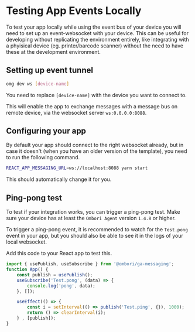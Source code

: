 # Testing App Events Locally
To test your app locally while using the event bus of your device you will need to set up an event-websocket with your device. This can be useful for developing without replicating the environment entirely, like integrating with a phyisical device (eg. printer/barcode scanner) without the need to have these at the development environment. 

## Setting up event tunnel

```bash
omg dev ws [device-name]
```

You need to replace `[device-name]` with the device you want to connect to.

This will enable the app to exchange messages with a message bus on remote device, via the websocket server `ws:0.0.0.0:8088`. 

## Configuring your app
By default your app should connect to the right websocket already, but in case it doesn't (when you have an older version of the template), you need to run the following command.

```bash
REACT_APP_MESSAGING_URL=ws://localhost:8088 yarn start
```

This should automatically change it for you. 

## Ping-pong test
To test if your integration works, you can trigger a ping-pong test. Make sure your device has at least the `Ombori Agent` version `1.4.8` or higher.

To trigger a ping-pong event, it is recommended to watch for the `Test.pong` event in your app, but you should also be able to see it in the logs of your local websocket. 

Add this code to your React app to test this.

```javascript
import { usePublish, useSubscribe } from '@ombori/ga-messaging';
function App() {
    const publish = usePublish();
    useSubscribe('Test.pong', (data) => {
        console.log('pong', data);
    }, []);

    useEffect(() => {
        const i = setInterval(() => publish('Test.ping', {}), 1000);
        return () => clearInterval(i);
    } , [publish]);
}
```